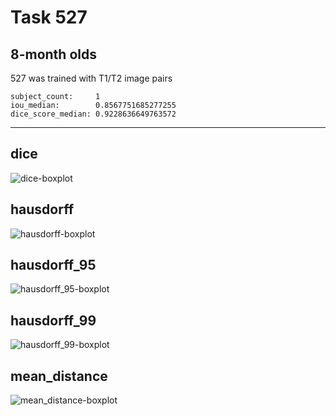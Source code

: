 Task 527
========

8-month olds
------------

527 was trained with T1/T2 image pairs
```
subject_count:     1
iou_median:        0.8567751685277255
dice_score_median: 0.9228636649763572
```
---

dice
----
![dice-boxplot](./img/catplot/dice.png)

hausdorff
---------
![hausdorff-boxplot](img/catplot/hausdorff.png)

hausdorff_95
------------
![hausdorff_95-boxplot](img/catplot/hausdorff_95.png)

hausdorff_99
------------
![hausdorff_99-boxplot](img/catplot/hausdorff_99.png)

mean_distance
-------------
![mean_distance-boxplot](img/catplot/mean_distance.png)